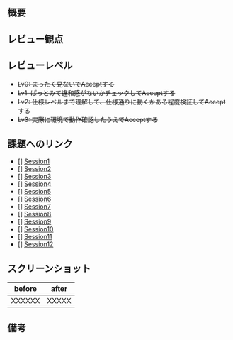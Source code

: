 ## 概要

<!-- 箇条書きで良いので、簡素に記載をお願い致します。 -->

## レビュー観点

<!-- 
レビューアに確認してほしい事柄の記載をお願い致します。
特に、本PRにてレビュー対象外の内容があれば合わせて記載をお願い致します。

(例)
ビルドが通る状態となっているか
warnings が出力されないこと
デザインだけ組み込んだので、仕様についてはレビュー対象外として欲しい
このコミット xxxxxxxxx(commit hash) を主にレビューして欲しい
-->

## レビューレベル

<!-- どれかの打ち消し線を外してください。 -->

- ~~Lv0: まったく見ないでAcceptする~~
- ~~Lv1: ぱっとみて違和感がないかチェックしてAcceptする~~
- ~~Lv2: 仕様レベルまで理解して、仕様通りに動くかある程度検証してAcceptする~~
- ~~Lv3: 実際に環境で動作確認したうえでAcceptする~~

## 課題へのリンク

<!-- どれかにチェックをつけてください。 -->

- [] [Session1](Documentation/AutoLayout.md)
- [] [Session2](Documentation/API.md)
- [] [Session3](Documentation/Error.md)
- [] [Session4](Documentation/Json.md)
- [] [Session5](Documentation/Codable.md)
- [] [Session6](Documentation/VC_Lifecycle.md)
- [] [Session7](Documentation/NotificationCenter.md)
- [] [Session8](Documentation/UnitTest.md)
- [] [Session9](Documentation/ThreadBlock.md)
- [] [Session10](Documentation/Delegate.md)
- [] [Session11](Documentation/Closure.md)
- [] [Session12](Documentation/BugFix.md)

## スクリーンショット

<!-- 
画面表示に変化がある場合、添付や参照リンク及び変化内容の記載をお願い致します。
特に、動作やアニメーションなどもレビューして欲しい場合は、動作確認手順を書いたり、スクリーンショットの添付をお願い致します。

(例)
見た目に関する変更がないため省略します。
決定ボタンをタップ時に、表示変化があります。動画添付致します。

※動画を添付できないときは、アニメーションGifに変換してください。

シミュレーターで録画するときのコマンド：
`$ xcrun simctl io booted recordVideo screen.mov`

Xcode12.5 以降であれば Command + R で可能

録画された動画をGifに変換するときのコマンド：
`$ ffmpeg -i screen.mov -vf "fps=15,scale=320:-1:flags=lanczos,split[s0][s1];[s0]palettegen[p];[s1][p]paletteuse" screen.gif`

もしffmpegがインストールされていない場合、Homebrweから簡単にインストールできます。
-->

| before | after |
|--------|-------|
| XXXXXX | XXXXX |

## 備考

<!-- 他に伝えておきたいことがあれば記載をお願いいたします。 -->
